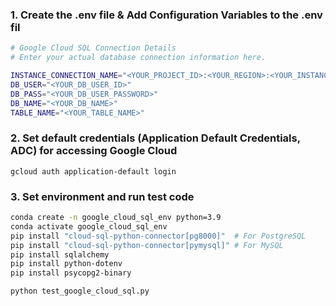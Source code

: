 
### 1. Create the .env file & Add Configuration Variables to the .env fil

```bash
# Google Cloud SQL Connection Details
# Enter your actual database connection information here.

INSTANCE_CONNECTION_NAME="<YOUR_PROJECT_ID>:<YOUR_REGION>:<YOUR_INSTANCE_CONNECTION_NAME>"
DB_USER="<YOUR_DB_USER_ID>"
DB_PASS="<YOUR_DB_USER_PASSWORD>"
DB_NAME="<YOUR_DB_NAME>"
TABLE_NAME="<YOUR_TABLE_NAME>"
```

### 2. Set default credentials (Application Default Credentials, ADC) for accessing Google Cloud 

```
gcloud auth application-default login
```

### 3. Set environment and run test code

```bash
conda create -n google_cloud_sql_env python=3.9
conda activate google_cloud_sql_env 
pip install "cloud-sql-python-connector[pg8000]"  # For PostgreSQL
pip install "cloud-sql-python-connector[pymysql]" # For MySQL
pip install sqlalchemy
pip install python-dotenv
pip install psycopg2-binary
```

```python
python test_google_cloud_sql.py
```